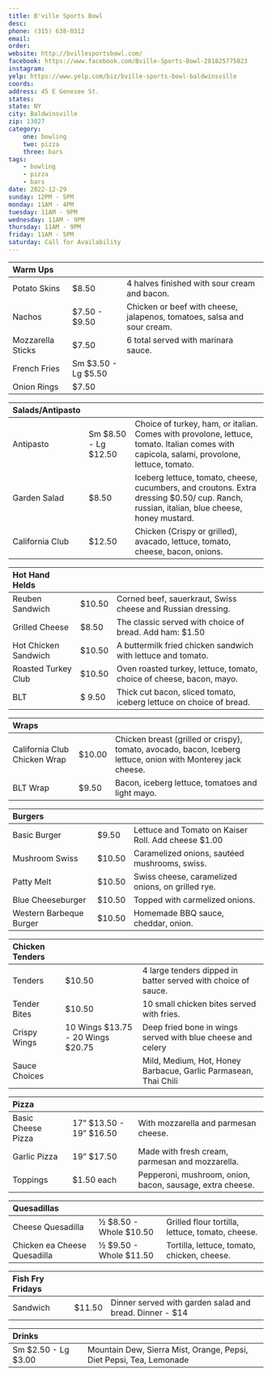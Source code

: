 ```yaml
---
title: B'ville Sports Bowl
desc: 
phone: (315) 638-0312
email: 
order:
website: http://bvillesportsbowl.com/
facebook: https://www.facebook.com/Bville-Sports-Bowl-281825775023
instagram: 
yelp: https://www.yelp.com/biz/bville-sports-bowl-baldwinsville
coords: 
address: 45 E Genesee St.
states:
state: NY
city: Baldwinsville
zip: 13027
category:
    one: bowling
    two: pizza
    three: bars
tags: 
    - bowling
    - pizza
    - bars
date: 2022-12-29
sunday: 12PM - 5PM
monday: 11AM - 4PM
tuesday: 11AM - 9PM
wednesday: 11AM - 9PM
thursday: 11AM - 9PM
friday: 11AM - 5PM
saturday: Call for Availability
---
```



| Warm Ups | | |
| :--- | :--- | :--- |
| Potato Skins | $8.50 | 4 halves finished with sour cream and bacon. |
| Nachos | $7.50 - $9.50  | Chicken or beef with cheese, jalapenos, tomatoes, salsa and sour cream. |
| Mozzarella Sticks | $7.50 | 6 total served with marinara sauce. |
| French Fries | Sm $3.50 - Lg $5.50  |  |
| Onion Rings | $7.50 |  |

| Salads/Antipasto | | |
| :--- | :--- | :--- |
| Antipasto | Sm $8.50 - Lg $12.50 | Choice of turkey, ham, or italian. Comes with provolone, lettuce, tomato. Italian comes with capicola, salami, provolone, lettuce, tomato. |
| Garden Salad | $8.50 | Iceberg lettuce, tomato, cheese, cucumbers, and croutons. Extra dressing $0.50/ cup. Ranch, russian, italian, blue cheese, honey mustard. |
| California Club | $12.50 | Chicken (Crispy or grilled), avacado, lettuce, tomato, cheese, bacon, onions. |

| Hot Hand Helds | | |
| :--- | :--- | :--- |
| Reuben Sandwich | $10.50 | Corned beef, sauerkraut, Swiss cheese and Russian dressing. |
| Grilled Cheese | $8.50 | The classic served with choice of bread. Add ham: $1.50 |
| Hot Chicken Sandwich | $10.50 | A buttermilk fried chicken sandwich with lettuce and tomato. |
| Roasted Turkey Club | $10.50 | Oven roasted turkey, lettuce, tomato, choice of cheese, bacon, mayo. |
| BLT | $ 9.50 | Thick cut bacon, sliced tomato, iceberg lettuce on choice of bread. |

| Wraps | | |
| :--- | :--- | :--- |
| California Club Chicken Wrap | $10.00 | Chicken breast (grilled or crispy), tomato, avocado, bacon, Iceberg lettuce, onion with Monterey jack cheese. |
| BLT Wrap | $9.50 | Bacon, iceberg lettuce, tomatoes and light mayo. |

| Burgers | | |
| :--- | :--- | :--- |
| Basic Burger |$9.50 | Lettuce and Tomato on Kaiser Roll. Add cheese $1.00 |
| Mushroom Swiss | $10.50 | Caramelized onions, sautéed mushrooms, swiss. |
| Patty Melt | $10.50 | Swiss cheese, caramelized onions, on grilled rye. |
| Blue Cheeseburger | $10.50 | Topped with carmelized onions. |
| Western Barbeque Burger | $10.50 | Homemade BBQ sauce, cheddar, onion. |
                             
| Chicken Tenders | | |
| :--- | :--- | :--- |
| Tenders | $10.50 | 4 large tenders dipped in batter served with choice of sauce. |
| Tender Bites | $10.50 | 10 small chicken bites served with fries. |
| Crispy Wings | 10 Wings $13.75 - 20 Wings $20.75 | Deep fried bone in wings served with blue cheese and celery |
| Sauce Choices | | Mild, Medium, Hot, Honey Barbacue, Garlic Parmasean, Thai Chili |
 
| Pizza | | |
| :--- | :--- | :--- |
| Basic Cheese Pizza | 17” $13.50 - 19” $16.50 | With mozzarella and parmesan cheese. |
| Garlic Pizza | 19” $17.50 | Made with fresh cream, parmesan and mozzarella. |
| Toppings | $1.50 each | Pepperoni, mushroom, onion, bacon, sausage, extra cheese. |
                                            
| Quesadillas | | |
| :--- | :--- | :--- |
| Cheese Quesadilla | ½ $8.50 - Whole $10.50 | Grilled flour tortilla, lettuce, tomato, cheese. |
| Chicken ea Cheese Quesadilla | ½ $9.50 - Whole $11.50 | Tortilla, lettuce, tomato, chicken, cheese. |
 
| Fish Fry Fridays | | |
| :--- | :--- | :--- |
| Sandwich | $11.50 | Dinner served with garden salad and bread. Dinner - $14 |
                            
| Drinks | | |
| :--- | :--- | :--- |
| Sm $2.50 - Lg $3.00 | | Mountain Dew, Sierra Mist, Orange, Pepsi, Diet Pepsi, Tea, Lemonade |
 
 
 
               